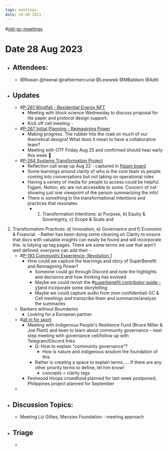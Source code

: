 ```yaml
---
tags: meetings
date: 28-08-2023
---
```

#[old-gc-meetings](/notes/general-circle/old-gc-meetings/old-gc-meetings.md) 
# **Date 28 Aug 2023**
- ## Attendees:
	- @Rowan  @heenal @rathermercurial @Lewwwk @MBaldwin @Aditi 
- ## Updates
	- #[P-261 Windfall - Residential Energy NFT](P-261%20Windfall%20-%20Residential%20Energy%20NFT) 
		- Meeting with block science Wednesday to discuss proposal for lite paper and protocol design support. 
		- Kick off cell meeting - 
	- #[P-267 Initial Planning - Reimagining Power](P-267%20Initial%20Planning%20-%20Reimagining%20Power) 
		- Making progress. The rubber hits the road on much of our theoretical designs! What does it mean to have a collaborative team?
		- Meeting with OTF Friday Aug 25 and confirmed should hear early this week 🤞
	- #[P-264 Systems Transformation Project](P-264%20Systems%20Transformation%20Project) 
		- Reflection call wrap up Aug 22 - captured in [figjam board](https://www.figma.com/file/uY3nFt3lRZC8q7XfVKG2Xi/System-Transformation-Project?type=whiteboard&node-id=114-15)
		- Some learnings around clarity of who is the core team vs people coming into conversations but not taking on operational roles
		- Having a variety of media for people to access could be helpful. Figjam, Notion, etc are not accessible to some. Concern of not showing just one viewpoint of the person summarizing the info!
		- There is something in the transformational intentions and practices that resonates
			- 1) Transformation Intentions: 
a) Purpose, 
b) Equity & Sovereignty, 
c)  Scope & Scale and 
2) Transformation Practices: 
d) Innovation, 
e) Governance and 
f) Economic & Financial.
			- Rather has been doing some cleaning on Clarity to ensure that docs with valuable insights can easily be found and will incorporate this. Is tidying up tag pages. There are some terms we use that aren't well defined; everyone can add their 
			- 
	- #[P-193 Community Experience- Revolution 1](P-193%20Community%20Experience-%20Revolution%201)
		- How could we capture the learnings and story of SuperBenefit and Reimagining Power?
			- Someone could go through Discord and note the highlights and decisions and how thinking has evolved
			- Maybe we could revisit the #[superbenefit contributor guide - v1](/notes/archive/clarity/Tags/superbenefit%20contributor%20guide%20-%20v1.md)and incirporate some storytelling  
			- Maybe we could capture audio from (non confidential) GC & Cell meetings and transcribe them and summarize/analyze the summaries
	- Bankers without Boundaries
		- Looking for a European partner
	- #[all in for sport](/notes/archive/clarity/Tags/all%20in%20for%20sport.md) 
		- Meeting with Indigenous People's Resilience Fund (Bruce Miller & Joe Plant) and keen to learn about community governance - next step meeting with governance cell/follow up with Telegram/Discord links
			- Q: How to explain "community governance"?
				- How is nature and indigenous wisdom the foundation of this
			- Rather is creating a space to explain terms..... If there are any other priority terms to define, let him know!
				- concepts = clarity tags
		- Fentwood Hoops crowdfund planned for last week postponed; Philippines project planned for September
	-  
- ## Discussion Topics:
	- Meeting Liz Gillies, Menzies Foundation - meeting approach
- ## Triage
	- 
